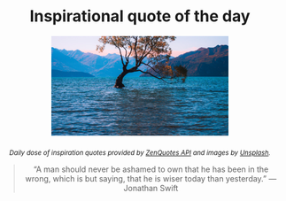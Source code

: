 
<div align="center">

# Inspirational quote of the day

<img src="./data/photo.jpeg" alt="Beautiful nature photo" width="320" height="180">

<sub><i>Daily dose of inspiration quotes provided by [ZenQuotes API](https://zenquotes.io/) and images by [Unsplash](https://unsplash.com/).</i></sub>


<blockquote>&ldquo;A man should never be ashamed to own that he has been in the wrong, which is but saying, that he is wiser today than yesterday.&rdquo; &mdash; <footer>Jonathan Swift</footer></blockquote>

</div>
